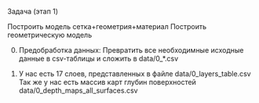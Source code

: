 Задача (этап 1)

Построить модель сетка+геометрия+материал
Построить геометрическую модель

0. Предобработка данных:
    Превратить все необходимные исходные данные в csv-таблицы и сложить в data/0_*.csv

1. У нас есть 17 слоев, представленных в файле data/0_layers_table.csv
    Так же у нас есть массив карт глубин поверхностей data/0_depth_maps_all_surfaces.csv




